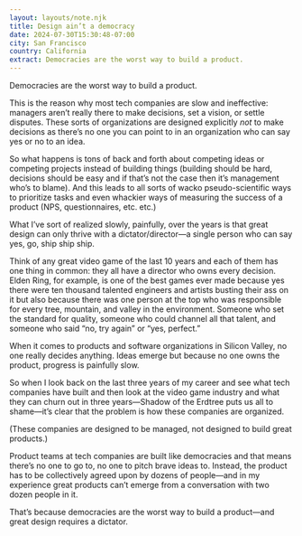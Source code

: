 ```yaml
---
layout: layouts/note.njk
title: Design ain’t a democracy
date: 2024-07-30T15:30:48-07:00
city: San Francisco
country: California
extract: Democracies are the worst way to build a product.
---
```


Democracies are the worst way to build a product.

This is the reason why most tech companies are slow and ineffective:  managers aren’t really there to make decisions, set a vision, or settle disputes. These sorts of organizations are designed explicitly _not_ to make decisions as there’s no one you can point to in an organization who can say yes or no to an idea.

So what happens is tons of back and forth about competing ideas or competing projects instead of building things (building should be hard, decisions should be easy and if that’s not the case then it’s management who’s to blame). And this leads to all sorts of wacko pseudo-scientific ways to prioritize tasks and even whackier ways of measuring the success of a product (NPS, questionnaires, etc. etc.) 

What I’ve sort of realized slowly, painfully, over the years is that great design can only thrive with a dictator/director—a single person who can say yes, go, ship ship ship.

Think of any great video game of the last 10 years and each of them has one thing in common: they all have a director who owns every decision. Elden Ring, for example, is one of the best games ever made because yes there were ten thousand talented engineers and artists busting their ass on it but also because there was one person at the top who was responsible for every tree, mountain, and valley in the environment. Someone who set the standard for quality, someone who could channel all that talent, and someone who said “no, try again” or “yes, perfect.”

When it comes to products and software organizations in Silicon Valley, no one really decides anything. Ideas emerge but because no one owns the product, progress is painfully slow.

So when I look back on the last three years of my career and see what tech companies have built and then look at the video game industry and what they can churn out in three years—Shadow of the Erdtree puts us all to shame—it’s clear that the problem is how these companies are organized. 

(These companies are designed to be managed, not designed to build great products.)

Product teams at tech companies are built like democracies and that means there’s no one to go to, no one to pitch brave ideas to. Instead, the product has to be collectively agreed upon by dozens of people—and in my experience great products can’t emerge from a conversation with two dozen people in it.

That’s because democracies are the worst way to build a product—and great design requires a dictator.


